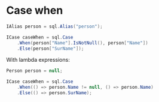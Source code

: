# Case when
```csharp
IAlias person = sql.Alias("person");

ICase caseWhen = sql.Case
    .When(person["Name"].IsNotNull(), person["Name"])
    .Else(person["SurName"]);
```

With lambda expressions:
```csharp
Person person = null;

ICase caseWhen = sql.Case
    .When(() => person.Name != null, () => person.Name)
    .Else(() => person.SurName);
```